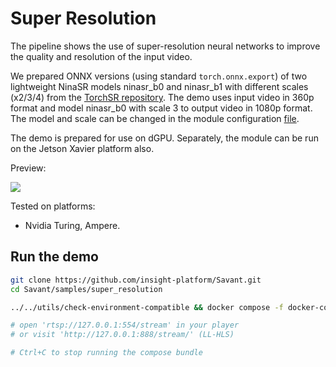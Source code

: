# Super Resolution

The pipeline shows the use of super-resolution neural networks to improve the quality and resolution of the input video. 

We prepared ONNX versions (using standard `torch.onnx.export`) of two lightweight NinaSR models ninasr_b0 and ninasr_b1 with different scales (x2/3/4) from the [TorchSR repository](https://github.com/Coloquinte/torchSR). The demo uses input video in 360p format and model ninasr_b0 with scale 3 to output video in 1080p format. The model and scale can be changed in the module configuration [file](module.yml).

The demo is prepared for use on dGPU. Separately, the module can be run on the Jetson Xavier platform also. 

Preview:

![](assets/shuffle_dance_360p_1080p.webp)


Tested on platforms:
- Nvidia Turing, Ampere. 

## Run the demo

```bash
git clone https://github.com/insight-platform/Savant.git
cd Savant/samples/super_resolution

../../utils/check-environment-compatible && docker compose -f docker-compose.x86.yml up

# open 'rtsp://127.0.0.1:554/stream' in your player
# or visit 'http://127.0.0.1:888/stream/' (LL-HLS)

# Ctrl+C to stop running the compose bundle
```
